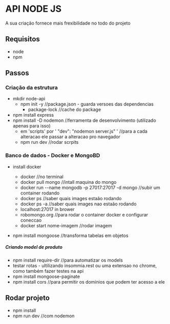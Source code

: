 # API NODE JS

A sua criação fornece mais frexibilidade no todo do projeto

## Requisitos

- node 
- npm 

## Passos

### Criação da estrutura

-  mkdir node-api
	- npm init -y //package.json - guarda versoes das dependencias
		- package-lock //cache do package
- npm install express
- npm install -D nodemon //ferramenta de desenvolvimento (utilizado apenas para isso)
	- em 'scripts' por ' "dev": "nodemon server.js" '  //para a cada alteracao ele passar a alteracao pro navegador
	- npm run dev //rodar scrpits

### Banco de dados - Docker e MongoBD

- install docker
	- docker //no terminal	
	- docker pull mongo //intall maquina do mongo
	- docker run --name mongodb -p 27017:27017 -d mongo //subir um container rodando
	- docker ps //saber quais images estaão rodando
	- docker ps -a //saber quais images nao estaão rodando
	- localhost:27017 in brower
	- robomongo.org //para rodar o container docker e configurar coneccao
	- docker start nome-imagem //rodar imagem

- npm install mongoose //transforma tabelas em objetos 

##### Criando model de produto

- npm install require-dir //para automatizar os models
- testar rotas - ultilizando insommia.rest ou uma extensao no chrome, como também fazer testes na api
- npm install mongoose-paginate
- npm install cors //para permitir os dominios que podem ter acesso a ele

## Rodar projeto

- npm install
- npm run dev //com nodemon

